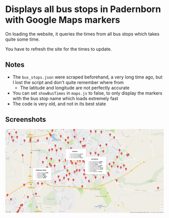 # Displays all bus stops in Padernborn with Google Maps markers

On loading the website, it queries the times from all bus stops which takes quite some time.

You have to refresh the site for the times to update.

## Notes

* The `bus_stops.json` were scraped beforehand, a very long time ago, but I lost the script and don't quite remember where from
  * The latitude and longitude are not perfectly accurate
* You can set `showBusTimes` in `maps.js` to false, to only display the markers with the bus stop name which loads extremely fast
* The code is very old, and not in its best state

## Screenshots

![](./screenshots/1.png)

